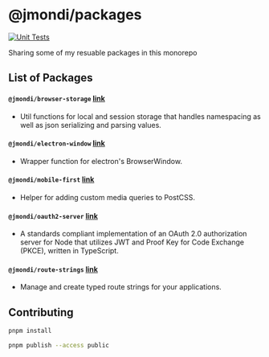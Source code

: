 # @jmondi/packages

[![Unit Tests](https://github.com/jasonraimondi/jmondi/actions/workflows/unit_test.yaml/badge.svg)](https://github.com/jasonraimondi/jmondi/actions/workflows/unit_test.yaml)

Sharing some of my resuable packages in this monorepo

## List of Packages

#### `@jmondi/browser-storage` [link](./packages/browser-storage)

* Util functions for local and session storage that handles namespacing as well as json serializing and parsing values.

#### `@jmondi/electron-window` [link](./packages/electron-window)

* Wrapper function for electron's BrowserWindow.

#### `@jmondi/mobile-first` [link](./packages/mobile-first)

* Helper for adding custom media queries to PostCSS.

#### `@jmondi/oauth2-server` [link](https://github.com/jasonraimondi/ts-oauth2-server)

* A standards compliant implementation of an OAuth 2.0 authorization server for Node that utilizes JWT and Proof Key for Code Exchange (PKCE), written in TypeScript. 

#### `@jmondi/route-strings` [link](./packages/route-strings)

* Manage and create typed route strings for your applications.

## Contributing

```bash
pnpm install
```

```bash
pnpm publish --access public
```
